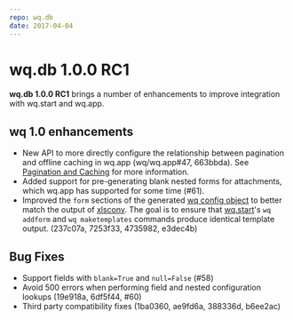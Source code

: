 ```yaml
---
repo: wq.db
date: 2017-04-04
---
```


# wq.db 1.0.0 RC1

**wq.db 1.0.0 RC1** brings a number of enhancements to improve integration with wq.start and wq.app.

## wq 1.0 enhancements
 * New API to more directly configure the relationship between pagination and offline caching in wq.app (wq/wq.app#47, 663bbda).  See [Pagination and Caching](../config.md) for more information.
 * Added support for pre-generating blank nested forms for attachments, which wq.app has supported for some time (#61).
 * Improved the `form` sections of the generated [wq config object](../config.md) to better match the output of [xlsconv](https://github.com/wq/xlsconv).  The goal is to ensure that [wq.start](../wq.create/index.md)'s `wq addform` and `wq maketemplates` commands produce identical template output.  (237c07a, 7253f33, 4735982, e3dec4b)

## Bug Fixes
 * Support fields with `blank=True` and `null=False` (#58)
 * Avoid 500 errors when performing field and nested configuration lookups (19e918a, 6df5f44, #60)
 * Third party compatibility fixes (1ba0360, ae9fd6a, 388336d, b6ee2ac)
